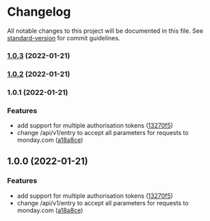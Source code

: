 # Changelog

All notable changes to this project will be documented in this file. See [standard-version](https://github.com/conventional-changelog/standard-version) for commit guidelines.

### [1.0.3](https://github.com/aussiDavid/studioband-automations/compare/v1.0.2...v1.0.3) (2022-01-21)

### [1.0.2](https://github.com/aussiDavid/studioband-automations/compare/v1.0.1...v1.0.2) (2022-01-21)

### 1.0.1 (2022-01-21)


### Features

* add support for multiple authorisation tokens ([13270f5](https://github.com/aussiDavid/studioband-automations/commit/13270f5baac95e0e2fc76fb9938c526b748aa6ea))
* change /api/v1/entry to accept all parameters for requests to monday.com ([a18a8ce](https://github.com/aussiDavid/studioband-automations/commit/a18a8ce307990d956ec8364bc29ecd112eda3efe))

## 1.0.0 (2022-01-21)


### Features

* add support for multiple authorisation tokens ([13270f5](https://github.com/aussiDavid/studioband-automations/commit/13270f5baac95e0e2fc76fb9938c526b748aa6ea))
* change /api/v1/entry to accept all parameters for requests to monday.com ([a18a8ce](https://github.com/aussiDavid/studioband-automations/commit/a18a8ce307990d956ec8364bc29ecd112eda3efe))
